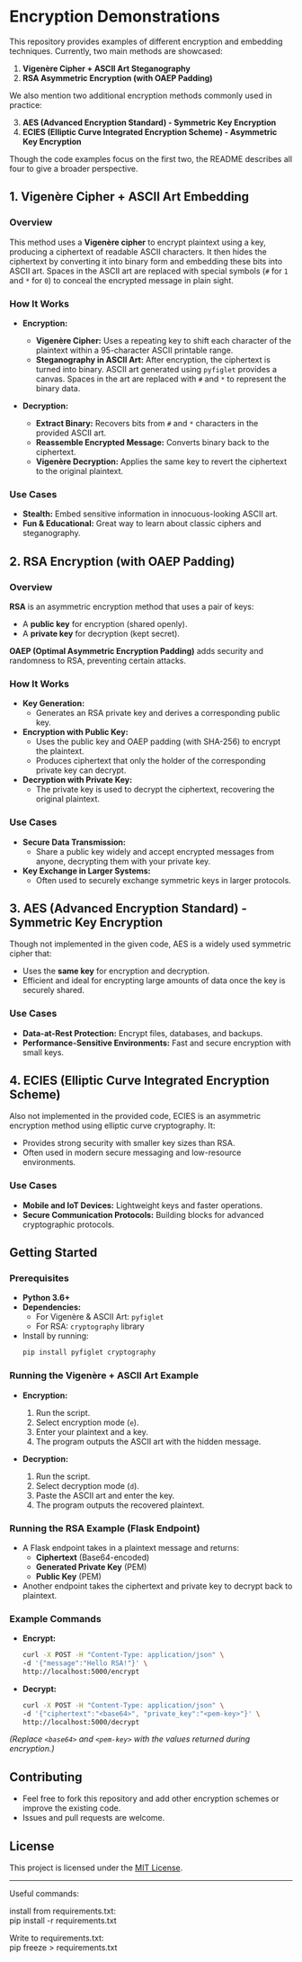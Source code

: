 # Encryption Demonstrations

This repository provides examples of different encryption and embedding techniques. Currently, two main methods are showcased:

1. **Vigenère Cipher + ASCII Art Steganography**
2. **RSA Asymmetric Encryption (with OAEP Padding)**

We also mention two additional encryption methods commonly used in practice:

3. **AES (Advanced Encryption Standard) - Symmetric Key Encryption**
4. **ECIES (Elliptic Curve Integrated Encryption Scheme) - Asymmetric Key Encryption**

Though the code examples focus on the first two, the README describes all four to give a broader perspective.

## 1. Vigenère Cipher + ASCII Art Embedding

### Overview
This method uses a **Vigenère cipher** to encrypt plaintext using a key, producing a ciphertext of readable ASCII characters. It then hides the ciphertext by converting it into binary form and embedding these bits into ASCII art. Spaces in the ASCII art are replaced with special symbols (`#` for `1` and `*` for `0`) to conceal the encrypted message in plain sight.

### How It Works
- **Encryption:**
  - **Vigenère Cipher:** Uses a repeating key to shift each character of the plaintext within a 95-character ASCII printable range.
  - **Steganography in ASCII Art:** After encryption, the ciphertext is turned into binary. ASCII art generated using `pyfiglet` provides a canvas. Spaces in the art are replaced with `#` and `*` to represent the binary data.

- **Decryption:**
  - **Extract Binary:** Recovers bits from `#` and `*` characters in the provided ASCII art.
  - **Reassemble Encrypted Message:** Converts binary back to the ciphertext.
  - **Vigenère Decryption:** Applies the same key to revert the ciphertext to the original plaintext.

### Use Cases
- **Stealth:** Embed sensitive information in innocuous-looking ASCII art.
- **Fun & Educational:** Great way to learn about classic ciphers and steganography.

## 2. RSA Encryption (with OAEP Padding)

### Overview
**RSA** is an asymmetric encryption method that uses a pair of keys:
- A **public key** for encryption (shared openly).
- A **private key** for decryption (kept secret).

**OAEP (Optimal Asymmetric Encryption Padding)** adds security and randomness to RSA, preventing certain attacks.

### How It Works
- **Key Generation:**  
  - Generates an RSA private key and derives a corresponding public key.
- **Encryption with Public Key:**  
  - Uses the public key and OAEP padding (with SHA-256) to encrypt the plaintext.
  - Produces ciphertext that only the holder of the corresponding private key can decrypt.
- **Decryption with Private Key:**  
  - The private key is used to decrypt the ciphertext, recovering the original plaintext.

### Use Cases
- **Secure Data Transmission:**  
  - Share a public key widely and accept encrypted messages from anyone, decrypting them with your private key.
- **Key Exchange in Larger Systems:**  
  - Often used to securely exchange symmetric keys in larger protocols.

## 3. AES (Advanced Encryption Standard) - Symmetric Key Encryption

Though not implemented in the given code, AES is a widely used symmetric cipher that:
- Uses the **same key** for encryption and decryption.
- Efficient and ideal for encrypting large amounts of data once the key is securely shared.

### Use Cases
- **Data-at-Rest Protection:** Encrypt files, databases, and backups.
- **Performance-Sensitive Environments:** Fast and secure encryption with small keys.

## 4. ECIES (Elliptic Curve Integrated Encryption Scheme)

Also not implemented in the provided code, ECIES is an asymmetric encryption method using elliptic curve cryptography. It:
- Provides strong security with smaller key sizes than RSA.
- Often used in modern secure messaging and low-resource environments.

### Use Cases
- **Mobile and IoT Devices:** Lightweight keys and faster operations.
- **Secure Communication Protocols:** Building blocks for advanced cryptographic protocols.

## Getting Started

### Prerequisites
- **Python 3.6+**
- **Dependencies:**  
  - For Vigenère & ASCII Art: `pyfiglet`
  - For RSA: `cryptography` library
- Install by running:
  ```bash
  pip install pyfiglet cryptography
  ```

### Running the Vigenère + ASCII Art Example
- **Encryption:**
  1. Run the script.
  2. Select encryption mode (`e`).
  3. Enter your plaintext and a key.
  4. The program outputs the ASCII art with the hidden message.

- **Decryption:**
  1. Run the script.
  2. Select decryption mode (`d`).
  3. Paste the ASCII art and enter the key.
  4. The program outputs the recovered plaintext.

### Running the RSA Example (Flask Endpoint)
- A Flask endpoint takes in a plaintext message and returns:
  - **Ciphertext** (Base64-encoded)
  - **Generated Private Key** (PEM)
  - **Public Key** (PEM)
- Another endpoint takes the ciphertext and private key to decrypt back to plaintext.

### Example Commands
- **Encrypt:**
  ```bash
  curl -X POST -H "Content-Type: application/json" \
  -d '{"message":"Hello RSA!"}' \
  http://localhost:5000/encrypt
  ```
- **Decrypt:**
  ```bash
  curl -X POST -H "Content-Type: application/json" \
  -d '{"ciphertext":"<base64>", "private_key":"<pem-key>"}' \
  http://localhost:5000/decrypt
  ```

*(Replace `<base64>` and `<pem-key>` with the values returned during encryption.)*

## Contributing
- Feel free to fork this repository and add other encryption schemes or improve the existing code.
- Issues and pull requests are welcome.

## License
This project is licensed under the [MIT License](LICENSE).

---




Useful commands:

install from requirements.txt: \
  pip install -r requirements.txt

Write to requirements.txt:\
  pip freeze > requirements.txt
